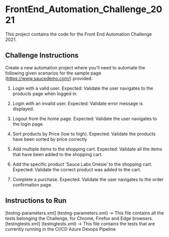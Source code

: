 # FrontEnd_Automation_Challenge_2021
This project contains the code for the Front End Automation Challenge 2021.

## Challenge Instructions
Create a new automation project where you’ll need to automate the following given scenarios for the sample page (https://www.saucedemo.com/) provided:

1. Login with a valid user.
Expected: Validate the user navigates to the products page when logged in.

2. Login with an invalid user.
Expected: Validate error message is displayed.

3. Logout from the home page.
Expected: Validate the user navigates to the login page.

4. Sort products by Price (low to high).
Expected: Validate the products have been sorted by price correctly

5. Add multiple items to the shopping cart.
Expected: Validate all the items that have been added to the shopping cart.

6. Add the specific product ‘Sauce Labs Onesie’ to the shopping cart.
Expected: Validate the correct product was added to the cart.

7. Complete a purchase.
Expected: Validate the user navigates to the order confirmation page.

## Instructions to Run
[testng-parameters.xml] (testng-parameters.xml) -> This file contains all the tests belonging the Challenge, for Chrome, Firefox and Edge browsers.
[testngtests.xml] (testngtests.xml) -> This file contains the tests that are currently running in the CI/CD Azure Devops Pipeline
